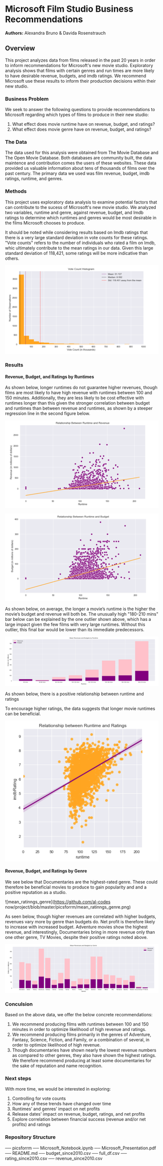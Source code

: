 

# Microsoft Film Studio Business Recommendations

**Authors:** Alexandra Bruno & Davida Rosenstrauch

## Overview

This project analyzes data from films released in the past 20 years in order to inform recommendations for Microsoft's new movie studio. Exploratory analysis shows that films with certain genres and run times are more likely to have desirable revenue, budgets, and imdb ratings.  We recommend Microsoft use these results to inform their production decisions within their new studio.

### Business Problem

We seek to answer the following questions to provide recommendations to Microsoft regarding which types of films  to produce in their new studio:
1. What effect does movie runtime have on revenue, budget, and ratings?
2. What effect does movie genre have on revenue, budget, and ratings?

### The Data

The data used for this analysis were obtained from The Movie Database and The Open Movie Database. Both databases are community built, the data maintence and contribution comes the users of these websites. These data provided us valuable information about tens of thousands of films over the past century. The primary data we used was film revenue, budget, imdb ratings, runtime, and genres.

### Methods

This project uses exploratory data analysis to examine potential factors that can contribute to the sucess of Microsoft's new movie studio. We analyzed two variables, runtime and genre, against revenue, budget, and Imdb ratings to determine which runtimes and genres would be most desirable in the films Microsoft chooses to produce.

It should be noted while considering results based on Imdb ratings that there is a very large standard deviation in vote counts for these ratings. "Vote counts" refers to the number of individuals who rated a film on Imdb, whic ultimately contribute to the mean ratings in our data. Given this large standard deviation of 118,421, some ratings will be more indicative than others.

![histogram](./picsforrm/histogram.png)

### Results 

#### Revenue, Budget, and Ratings by Runtimes 
As shown below, longer runtimes do not guarantee higher revenues, though films are most likely to have high revenue with runtimes between 100 and 150 minutes. Additionally, they are less likely to be cost effective with runtimes longer than this given the stronger correlation between budget and runtimes than between revenue and runtimes, as shown by a steeper regression line in the second figure below.

![runtime_rev](./picsforrm/runtime_rev.png)

![Runtime_Budget](./picsforrm/Runtime_Budget.png)

As shown below, on average, the longer a movie’s runtime is the higher the movie’s budget and revenue will both be. The unusually high "180-210 mins" bar below can be explained by the one outlier shown above, which has a large impact given the few films with very large runtimes. Without this outlier, this final bar would be lower than its immediate predecessors. 

![avg](./picsforrm/avg.png)

As shown below, there is a positive relationship between runtime and ratings 

To encourage higher ratings, the data suggests that longer movie runtimes can be beneficial.

![runtime_rating](./picsforrm/runtime_rating.png)

#### Revenue, Budget, and Ratings by Genre

We see below that Documentaries are the highest-rated genre. These could therefore be beneficial movies to produce to gain popularity and and a positive reputation as a studio.

![mean_ratinngs_genre](https://github.com/al-codes now/project/blob/master/picsforrm/mean_ratinngs_genre.png)

As seen below, though higher revenues are correlated with higher budgets, revenues vary more by genre than budgets do. Net profit is therefore likely to increase with increased budget. Adventure movies show the highest revenue, and interestingly, Documentaries bring in more revenue only than one other genre, TV Movies, despite their positive ratings noted above.

![rev_budg_genre](./picsforrm/rev_budg_genre.png)



### Conculsion 

Based on the above data, we offer the below concrete recommendations:

1. We recommend producing films with runtimes between 100 and 150 minutes in order to optimize likelihood of high revenue and ratings.
2. We recommend producing films primarily in the genres of Adventure, Fantasy, Science, Fiction, and Family, or a combination of several, in order to optimize likelihood of high revenue.
3. Though documentaries have shown nearly the lowest revenue numbers as compared to other genres, they also have shown the highest ratings. We therefore recommend producing at least some documentaries for the sake of reputation and name recognition.


### Next steps 

With more time, we would be interested in exploring:
1. Controlling for vote counts
2. How any of these trends have changed over time
3. Runtimes’ and genres’ impact on net profits
4. Release dates' impact on revenue, budget, ratings, and net profits
5. Explore correlation between financial success (revenue and/or net profits) and ratings

### Repository Structure

── picsforrm
── Microsoft_Notebook.ipynb
── Microsoft_Presentation.pdf
── README.md
── budget_since2010.csv
── full_df.csv
── rating_since2010.csv
── revenue_since2010.csv
